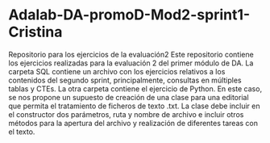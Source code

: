 # Adalab-DA-promoD-Mod2-sprint1-Cristina
Repositorio para los ejercicios de la evaluación2
Este repositorio contiene los ejercicios realizadas para la evaluación 2 del primer módulo de DA. 
La carpeta SQL contiene un archivo con los ejercicios relativos a los contenidos del segundo sprint, principalmente, consultas en múltiples tablas y CTEs.
La otra carpeta contiene el ejercicio de Python. En este caso, se nos propone un supuesto de creación de una clase para una editorial que permita el tratamiento de ficheros de texto .txt. 
La clase debe incluir en el constructor dos parámetros, ruta y nombre de archivo e incluir otros métodos para la apertura del archivo y realización de diferentes tareas con el texto. 

